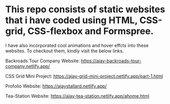 # This repo consists of static websites that i have coded using HTML, CSS-grid, CSS-flexbox and Formspree. 
I have also incorporated cool animations and hover effcts into these websites. To checkout them, kindly visit the below links.  
  
  
  
Backroads Tour Company Website: https://ajay-backroads-tour-company.netlify.app/  

CSS Grid Mini Project: https://ajay-grid-mini-project.netlify.app/part-1.html  

Profolio Website: https://ajaystallard.netlify.app/  

Tea-Station Website: https://ajay-tea-station.netlify.app/ahome.html  
